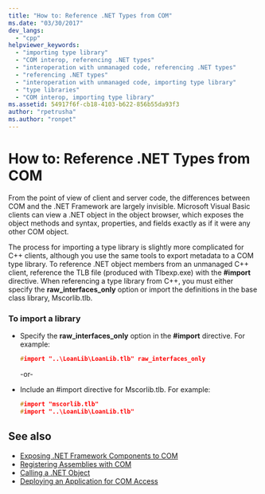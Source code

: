 ```yaml
---
title: "How to: Reference .NET Types from COM"
ms.date: "03/30/2017"
dev_langs: 
  - "cpp"
helpviewer_keywords: 
  - "importing type library"
  - "COM interop, referencing .NET types"
  - "interoperation with unmanaged code, referencing .NET types"
  - "referencing .NET types"
  - "interoperation with unmanaged code, importing type library"
  - "type libraries"
  - "COM interop, importing type library"
ms.assetid: 54917f6f-cb18-4103-b622-856b55da93f3
author: "rpetrusha"
ms.author: "ronpet"
---
```

# How to: Reference .NET Types from COM
From the point of view of client and server code, the differences between COM and the .NET Framework are largely invisible. Microsoft Visual Basic clients can view a .NET object in the object browser, which exposes the object methods and syntax, properties, and fields exactly as if it were any other COM object.  
  
 The process for importing a type library is slightly more complicated for C++ clients, although you use the same tools to export metadata to a COM type library. To reference .NET object members from an unmanaged C++ client, reference the TLB file (produced with Tlbexp.exe) with the **#import** directive. When referencing a type library from C++, you must either specify the **raw_interfaces_only** option or import the definitions in the base class library, Mscorlib.tlb.  
  
### To import a library  
  
- Specify the **raw_interfaces_only** option in the **#import** directive. For example:  
  
    ```cpp  
    #import "..\LoanLib\LoanLib.tlb" raw_interfaces_only  
    ```  
  
     -or-  
  
- Include an #import directive for Mscorlib.tlb. For example:  
  
    ```cpp  
    #import "mscorlib.tlb"  
    #import "..\LoanLib\LoanLib.tlb"  
    ```  
  
## See also

- [Exposing .NET Framework Components to COM](exposing-dotnet-components-to-com.md)
- [Registering Assemblies with COM](registering-assemblies-with-com.md)
- [Calling a .NET Object](https://docs.microsoft.com/previous-versions/dotnet/netframework-4.0/8hw8h46b(v=vs.100))
- [Deploying an Application for COM Access](https://docs.microsoft.com/previous-versions/dotnet/netframework-4.0/c2850st8(v=vs.100))
